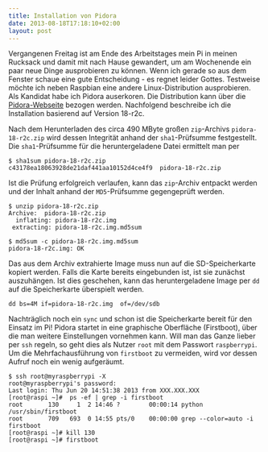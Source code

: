 ```yaml
---
title: Installation von Pidora
date: 2013-08-18T17:18:10+02:00
layout: post
---
```


Vergangenen Freitag ist am Ende des Arbeitstages mein Pi in meinen Rucksack
und damit mit nach Hause gewandert, um am Wochenende ein paar neue Dinge
ausprobieren zu können. Wenn ich gerade so aus dem Fenster schaue eine gute
Entscheidung - es regnet leider Gottes.
Testweise möchte ich neben Raspbian eine andere Linux-Distribution ausprobieren. Als Kandidat habe ich Pidora auserkoren. Die Distribution kann über die <a href="http://pidora.ca/" title="Raspberry Pi Fedora Remix" target="_blank">Pidora-Webseite</a> bezogen werden. Nachfolgend beschreibe ich die Installation basierend auf Version 18-r2c.


Nach
dem Herunterladen des circa 490 MByte großen `zip`-Archivs `pidora-18-r2c.zip`
wird dessen Integrität anhand der `sha1`-Prüfsumme festgestellt.
Die `sha1`-Prüfsumme für die heruntergeladene Datei ermittelt man per

```shell
$ sha1sum pidora-18-r2c.zip
c43178ea18063928de21daf441aa10152d4ce4f9  pidora-18-r2c.zip
```

Ist die Prüfung erfolgreich verlaufen, kann das `zip`-Archiv entpackt werden
und der Inhalt anhand der `MD5`-Prüfsumme gegengeprüft werden.

```shell
$ unzip pidora-18-r2c.zip
Archive:  pidora-18-r2c.zip
  inflating: pidora-18-r2c.img
 extracting: pidora-18-r2c.img.md5sum

$ md5sum -c pidora-18-r2c.img.md5sum
pidora-18-r2c.img: OK
```

Das aus dem Archiv extrahierte Image muss nun auf die SD-Speicherkarte kopiert
werden. Falls die Karte bereits eingebunden ist, ist sie zunächst auszuhängen.
Ist dies geschehen, kann das heruntergeladene Image per `dd` auf die
Speicherkarte überspielt werden.

```shell
dd bs=4M if=pidora-18-r2c.img  of=/dev/sdb
```

Nachträglich noch ein `sync` und schon ist die Speicherkarte bereit für den
Einsatz im Pi! Pidora startet in eine graphische Oberfläche (Firstboot), über
die man weitere Einstellungen vornehmen kann. Will man das Ganze lieber per
`ssh` regeln, so geht dies als Nutzer `root` mit dem Passwort `raspberrypi`.
Um die Mehrfachausführung von `firstboot` zu vermeiden, wird vor dessen Aufruf
noch ein wenig aufgeräumt.

```shell
$ ssh root@myraspberrypi -X
root@myraspberrypi's password:
Last login: Thu Jun 20 14:51:38 2013 from XXX.XXX.XXX
[root@raspi ~]#  ps -ef | grep -i firstboot
root       130     1  2 14:46 ?        00:00:14 python /usr/sbin/firstboot
root       709   693  0 14:55 pts/0    00:00:00 grep --color=auto -i firstboot
[root@raspi ~]# kill 130
[root@raspi ~]# firstboot
```
